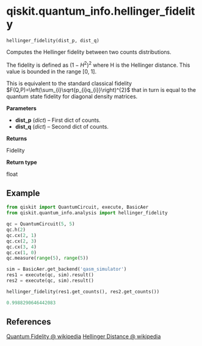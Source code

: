 # qiskit.quantum\_info.hellinger\_fidelity

`hellinger_fidelity(dist_p, dist_q)`

Computes the Hellinger fidelity between two counts distributions.

The fidelity is defined as $\left(1-H^{2}\right)^{2}$ where H is the Hellinger distance. This value is bounded in the range \[0, 1].

This is equivalent to the standard classical fidelity $F(Q,P)=\left(\sum_{i}\sqrt{p_{i}q_{i}}\right)^{2}$ that in turn is equal to the quantum state fidelity for diagonal density matrices.

**Parameters**

*   **dist\_p** (*dict*) – First dict of counts.
*   **dist\_q** (*dict*) – Second dict of counts.

**Returns**

Fidelity

**Return type**

float

## Example

```python
from qiskit import QuantumCircuit, execute, BasicAer
from qiskit.quantum_info.analysis import hellinger_fidelity

qc = QuantumCircuit(5, 5)
qc.h(2)
qc.cx(2, 1)
qc.cx(2, 3)
qc.cx(3, 4)
qc.cx(1, 0)
qc.measure(range(5), range(5))

sim = BasicAer.get_backend('qasm_simulator')
res1 = execute(qc, sim).result()
res2 = execute(qc, sim).result()

hellinger_fidelity(res1.get_counts(), res2.get_counts())
```

```python
0.9988290646442083
```

## References

[Quantum Fidelity @ wikipedia](https://en.wikipedia.org/wiki/Fidelity_of_quantum_states) [Hellinger Distance @ wikipedia](https://en.wikipedia.org/wiki/Hellinger_distance)
